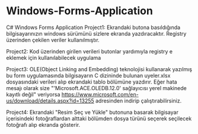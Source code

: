 # Windows-Forms-Application
C# Windows Forms Application 
  Project1:
  Ekrandaki butona basıldığında bilgisayarınızın windows sürümünü sizlere ekranda yazdıracaktır. Registry üzerinden çekilen veriler kullanılmıştır. 
  
  Project2:
  Kod üzerinden girilen verileri butonlar yardımıyla registry e eklemek için kullanılabilecek uygulama

  Project3:
  OLE(Object Linking and Embedding) teknolojisi kullanarak yazılmış bu form uygulamasında bilgisayarın C dizininde bulunan uyeler.xlsx dosyasındaki verileri alıp ekrandaki tablo bölümüne yazdırır. Eğer hata mesajı olarak size "'Microsoft.ACE.OLEDB.12.0' sağlayıcısı yerel makinede kayıtlı değil" veriyorsa https://www.microsoft.com/en-us/download/details.aspx?id=13255 adresinden indirip çalıştırabilirsiniz.

  Project4:
  Ekrandaki "Resim Seç ve Yükle" butonuna basarak bilgisayar içerisindeki fotoğraflardan alttaki bölümden dosya türünü seçerek seçilecek fotoğrafı alıp ekranda gösterir. 
